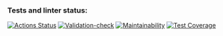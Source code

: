 ### Tests and linter status:
[![Actions Status](https://github.com/reshetovsn/java-project-78/workflows/hexlet-check/badge.svg)](https://github.com/reshetovsn/java-project-78/actions)
[![Validation-check](https://github.com/reshetovsn/java-project-78/actions/workflows/main.yml/badge.svg)](https://github.com/reshetovsn/java-project-78/actions/workflows/main.yml)
[![Maintainability](https://api.codeclimate.com/v1/badges/c21d3d00c23e13695e11/maintainability)](https://codeclimate.com/github/reshetovsn/java-project-78/maintainability)
[![Test Coverage](https://api.codeclimate.com/v1/badges/c21d3d00c23e13695e11/test_coverage)](https://codeclimate.com/github/reshetovsn/java-project-78/test_coverage)
